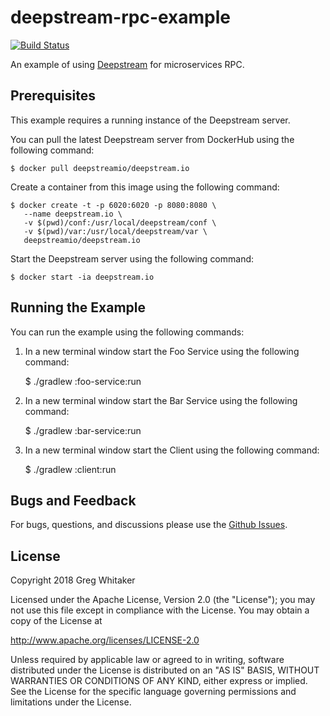 # deepstream-rpc-example
[![Build Status](https://travis-ci.org/gregwhitaker/deepstream-rpc-example.svg?branch=master)](https://travis-ci.org/gregwhitaker/deepstream-rpc-example)

An example of using [Deepstream](https://deepstreamhub.com/) for microservices RPC.

## Prerequisites
This example requires a running instance of the Deepstream server.

You can pull the latest Deepstream server from DockerHub using the following command:

    $ docker pull deepstreamio/deepstream.io

Create a container from this image using the following command:

    $ docker create -t -p 6020:6020 -p 8080:8080 \
       --name deepstream.io \
       -v $(pwd)/conf:/usr/local/deepstream/conf \
       -v $(pwd)/var:/usr/local/deepstream/var \
       deepstreamio/deepstream.io

Start the Deepstream server using the following command:

    $ docker start -ia deepstream.io

## Running the Example
You can run the example using the following commands:

1. In a new terminal window start the Foo Service using the following command:

    $ ./gradlew :foo-service:run
    
2. In a new terminal window start the Bar Service using the following command:

    $ ./gradlew :bar-service:run
    
3. In a new terminal window start the Client using the following command:

    $ ./gradlew :client:run

## Bugs and Feedback
For bugs, questions, and discussions please use the [Github Issues](https://github.com/gregwhitaker/deepstream-rpc-example/issues).

## License
Copyright 2018 Greg Whitaker

Licensed under the Apache License, Version 2.0 (the "License");
you may not use this file except in compliance with the License.
You may obtain a copy of the License at

   http://www.apache.org/licenses/LICENSE-2.0

Unless required by applicable law or agreed to in writing, software
distributed under the License is distributed on an "AS IS" BASIS,
WITHOUT WARRANTIES OR CONDITIONS OF ANY KIND, either express or implied.
See the License for the specific language governing permissions and
limitations under the License.